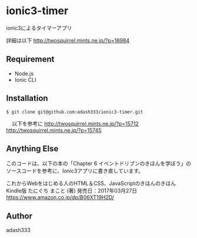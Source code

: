 # ionic3-timer

ionic3によるタイマーアプリ

詳細は以下
http://twosquirrel.mints.ne.jp/?p=16984

## Requirement

- Node.js
- Ionic CLI

## Installation

    $ git clone git@github.com:adash333/ionic3-timer.git
    
以下を参考に
http://twosquirrel.mints.ne.jp/?p=15712
http://twosquirrel.mints.ne.jp/?p=15745

## Anything Else

このコードは、以下の本の「Chapter 6 イベントドリブンのきほんを学ぼう」のソースコードを参考に、Ionic3アプリに書き直しています。

これからWebをはじめる人のHTML＆CSS、JavaScriptのきほんのきほん Kindle版
たにぐち まこと (著)
発売日：2017年03月27日
https://www.amazon.co.jp/dp/B06XT19H2D/

## Author

adash333
